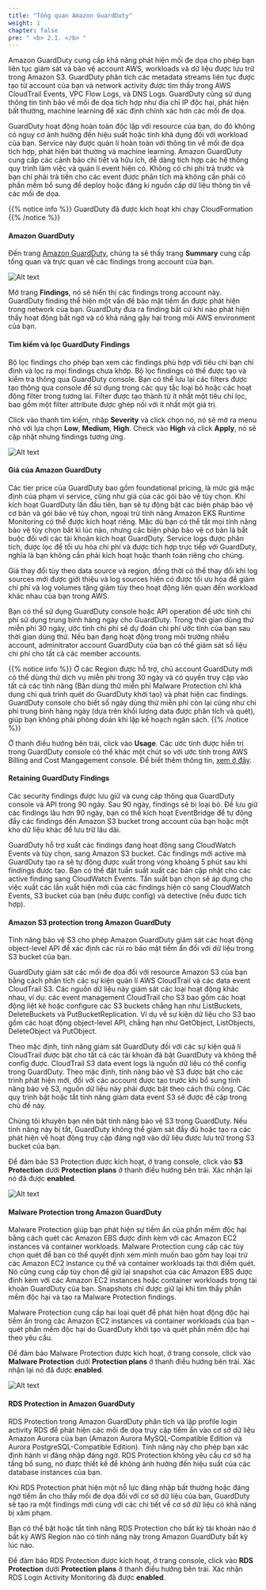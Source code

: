 ```yaml
---
title: "Tổng quan Amazon GuardDuty"
weight: 1
chapter: false
pre: " <b> 2.1. </b> "
---
```


Amazon GuardDuty cung cấp khả năng phát hiện mối đe dọa cho phép bạn liên tục giám sát và bảo vệ account AWS, workloads và dữ liệu được lưu trữ trong Amazon S3. GuardDuty phân tích các metadata streams liên tục được tạo từ account của bạn và network activity được tìm thấy trong AWS CloudTrail Events, VPC Flow Logs, và DNS Logs. GuardDuty cũng sử dụng thông tin tình báo về mối đe dọa tích hợp như địa chỉ IP độc hại, phát hiện bất thường, machine learning để xác định chính xác hơn các mối đe dọa. 

GuardDuty hoạt động hoàn toàn độc lập với resource của bạn, do đó không có nguy cơ ảnh hưởng đến hiệu suất hoặc tính khả dụng đối với workload của bạn. Service này được quản lí hoàn toàn với thông tin về mối đe dọa tích hợp, phát hiện bát thường và machine learning. Amazon GuardDuty cung cấp các cảnh báo chi tiết và hữu ích, dễ dàng tích hợp các hệ thống quy trình làm việc và quản lí event hiện có. Không có chi phí trả trước và bạn chỉ phải trả tiền cho các event được phân tích mà không cần phải có phần mềm bổ sung để deploy hoặc đăng kí nguồn cấp dữ liệu thông tin về các mối đe dọa.

{{% notice info %}}
GuardDuty đã được kích hoạt khi chạy CloudFormation
{{% /notice %}}

#### Amazon GuardDuty

Đến trang [Amazon GuardDuty](https://ap-southeast-1.console.aws.amazon.com/guardduty/home?region=ap-southeast-1#/), chúng ta sẽ thấy trang **Summary** cung cấp tổng quan và trực quan về các findings trong account của bạn.

![Alt text](image.png)

Mở trang **Findings**, nó sẽ hiển thị các findings trong account này. GuardDuty finding thể hiện một vấn đề bảo mật tiềm ẩn được phát hiện trong network của bạn. GuardDuty đưa ra finding bất cứ khi nào phát hiện thấy hoạt động bất ngờ và có khả năng gây hại trong môi AWS environment của bạn.

#### Tìm kiếm và lọc GuardDuty Findings

Bộ lọc findings cho phép bạn xem các findings phù hợp với tiêu chí bạn chỉ định và lọc ra mọi findings chưa khớp. Bộ lọc findings có thể được tạo và kiểm tra thông qua GuardDuty console. Bạn có thể lưu lại các filters được tạo thông qua console để sử dụng trong các quy tắc loại bỏ hoặc các hoạt động filter trong tương lai. Filter được tạo thành từ ít nhất một tiêu chí lọc, bao gồm một filter attribute được ghép nối với ít nhất một giá trị.

Click vào thanh tìm kiếm, nhập **Severity** và click chọn nó, nó sẽ mở ra menu nhỏ với lựa chọn **Low**, **Medium**, **High**. Check vào **High** và click **Apply**, nó sẽ cập nhật nhưng findings tương ứng.

![Alt text](image-1.png)

#### Giá của Amazon GuardDuty

Các tier price của GuardDuty bao gồm foundational pricing, là mức giá mặc định của phạm vi service, cũng như giá của các gói bảo vệ tùy chọn. Khi kích hoạt GuardDuty lần đầu tiên, bạn sẽ tự động bật các biện pháp bảo vệ cơ bản và gói bảo vệ tùy chọn, ngoại trừ tính năng Amazon EKS Runtime Monitoring có thể được kích hoạt riêng. Mặc dù bạn có thể tắt mọi tính năng bảo vệ tùy chọn bất kì lúc nào, nhưng các biện pháp bảo vệ cơ bản là bắt buộc đối với các tài khoản kích hoạt GuardDuty. Service logs được phân tích, được lọc để tối ưu hóa chi phí và được tích hợp trực tiếp với GuardDuty, nghĩa là bạn không cần phải kích hoạt hoặc thanh toán riêng cho chúng.

Giá thay đổi tùy theo data source và region, đồng thời có thể thay đổi khi log sources mới được giới thiệu và log sources hiện có được tối ưu hóa để giảm chi phí và log volumes tặng giảm tùy theo hoạt động liên quan đến workload khác nhau của bạn trong AWS.

Bạn có thể sử dụng GuardDuty console hoặc API operation để ước tính chi phí sử dụng trung bình hàng ngày cho GuardDuty. Trong thời gian dùng thử miễn phí 30 ngày, ước tính chi phí sẽ dự đoán chi phí ước tính của bạn sau thời gian dùng thử. Nếu bạn đang hoạt động trong môi trường nhiều account, adminitrator account GuardDuty của bạn có thể giám sát số liệu chi phí cho tất cả các member accounts.

{{% notice info %}}
Ở các Region được hỗ trợ, chủ account GuardDuty mới có thể dùng thử dịch vụ miễn phí trong 30 ngày và có quyền truy cập vào tất cả các tính năng (Bản dùng thử miễn phí Malware Protection chỉ khả dụng chi quá trình quét do GuardDuty khởi tạo) và phát hiện cac findings. GuardDuty console cho biết số ngày dùng thử miễn phí còn lại cũng như chi phí trung bình hàng ngày (dựa trên khối lượng data được phân tích và quét), giúp bạn không phải phỏng doán khi lập kế hoạch ngân sách.
{{% /notice %}}

Ở thanh điều hướng bên trái, click vào **Usage**. Các ước tính được hiển trị trong GuardDuty console có thể khác một chút so với ước tính trong AWS Billing and Cost Mangagement console. Để biết thêm thông tin, [xem ở đây](https://docs.aws.amazon.com/guardduty/latest/ug/monitoring_costs.html).

#### Retaining GuardDuty Findings

Các security findings được lưu giữ và cung cáp thông qua GuardDuty console và API trong 90 ngày. Sau 90 ngày, findings sẽ bị loại bỏ. Để lưu giữ các findings lâu hơn 90 ngày, bạn có thể kích hoạt EventBridge để tự động đẩy các findings đến Amazon S3 bucket trong account của bạn hoặc một kho dữ liệu khác để lưu trữ lâu dài.

GuardDuty hỗ trợ xuất các findings đang hoạt động sang CloudWatch Events và tùy chọn, sang Amazon S3 bucket. Các findings mới active mà GuardDuty tạo ra sẽ tự động được xuất trong vòng khoảng 5 phút sau khi findings được tạo. Bạn có thể đặt tuần suất xuất các bản cập nhật cho các active finding sang CloudWatch Events. Tần suất bạn chọn sẽ áp dụng cho việc xuất các lần xuất hiện mới của các findings hiện có sang CloudWatch Events, S3 bucket của bạn (nếu được config) và detective (nếu được tích hợp).

#### Amazon S3 protection trong Amazon GuardDuty

Tính năng bảo vệ S3 cho phép Amazon GuardDuty giám sát các hoạt động object-level API để xác định các rủi ro bảo mật tiềm ẩn đối với dữ liệu trong S3 bucket của bạn.

GuardDuty giám sát các mối đe dọa đối với resource Amazon S3 của bạn bằng cách phân tích các sự kiện quản lí AWS CloudTrail và các data event CloudTrail S3. Các nguồn dữ liệu này giám sát các loại hoạt động khác nhau, ví dụ: các event management CloudTrail cho S3 bao gồm các hoạt động liệt kê hoặc configure các S3 buckets chẳng hạn như ListBuckets, DeleteBuckets và PutBucketReplication. Ví dụ về sự kiện dữ liệu cho S3 bao gồm các hoạt động object-level API, chẳng hạn như GetObject, ListObjects, DeleteObject và PutObject.

Theo mặc định, tính năng giám sát GuardDuty đối với các sự kiện quả lí CloudTrail được bật cho tất cả các tài khoản đã bật GuardDuty và không thể config được. CloudTrail S3 data event logs là nguồn dữ liệu có thể config trong GuardDuty. Theo mặc định, tính năng bảo vệ S3 được bật cho các trình phát hiện mới, đối với các account được tạo trước khi bổ sung tính năng bảo vệ S3, nguồn dữ liệu này phải được bật theo cách thủ công. Các quy trình bật hoặc tắt tính năng giám data event S3 sẽ được đề cập trong chủ đề này.

Chúng tôi khuyên bạn nên bật tính năng bảo vệ S3 trong GuardDuty. Nếu tính năng này bị tắt, GuardDuty không thể giám sát đầy đủ hoặc tạo ra các phát hiện về hoạt động truy cập đáng ngờ vào dữ liệu được lưu trữ trong S3 bucket của bạn.

Để đảm bảo S3 Protection được kích hoạt, ở trang console, click vào **S3 Protection** dưới **Protection plans** ở thanh điều hướng bên trái. Xác nhận lại nó đã được **enabled**.

![Alt text](image-2.png)

#### Malware Protection trong Amazon GuardDuty

Malware Protection giúp bạn phát hiện sự tiềm ẩn của phần mềm độc hại bằng cách quét các Amazon EBS được đính kèm với các Amazon EC2 instances và container workloads. Malware Protection cung cấp các tùy chọn quét để bạn có thể quyết định xem mình muốn bao gồm hay loại trừ các Amazon EC2 instance cụ thể và container workloads tại thời điểm quét. Nó cũng cung cấp tùy chọn để giữ lại snapshot của các Amazon EBS được đính kèm với các Amazon EC2 instances hoặc container workloads trong tài khoản GuardDuty của bạn. Snapshots chỉ được giữ lại khi tìm thấy phần mềm độc hại và tạo ra Malware Protection findings.

Malware Protection cung cấp hai loại quét để phát hiện hoạt động độc hại tiềm ẩn trong các Amazon EC2 instances và container workloads của bạn – quét phần mềm độc hại do GuardDuty khởi tạo và quét phần mềm độc hại theo yêu cầu.

Để đảm bảo Malware Protection được kích hoạt, ở trang console, click vào **Malware Protection** dưới **Protection plans** ở thanh điều hướng bên trái. Xác nhận lại nó đã được **enabled**.

![Alt text](image-3.png)

#### RDS Protection in Amazon GuardDuty

RDS Protection trong Amazon GuardDuty phân tích và lập profile login activity RDS để phát hiện các mối đe dọa truy cập tiềm ẩn vào cơ sở dữ liệu Amazon Aurora của bạn (Amazon Aurora MySQL-Compatible Edition và Aurora PostgreSQL-Compatible Edition). Tính năng này cho phép bạn xác định hành vi đăng nhập đáng ngờ. RDS Protection không yêu cầu cơ sở hạ tầng bổ sung, nó được thiết kế để không ảnh hưởng đến hiệu suất của các database instances của bạn.

Khi RDS Protection phát hiện một nỗ lực đăng nhập bất thường hoặc đáng ngờ tiềm ẩn cho thấy mối đe dọa đối với cơ sở dữ liệu của bạn, GuardDuty sẽ tạo ra một findings mới cùng với các chi tiết về cơ sở dữ liệu có khả năng bị xâm phạm.

Bạn có thể bật hoặc tắt tính năng RDS Protection cho bất kỳ tài khoản nào ở bất kỳ AWS Region nào có tính năng này trong Amazon GuardDuty bất kỳ lúc nào.

Để đảm bảo RDS Protection được kích hoạt, ở trang console, click vào **RDS Protection** dưới **Protection plans** ở thanh điều hướng bên trái. Xác nhận RDS Login Activity Monitoring đã được **enabled**.